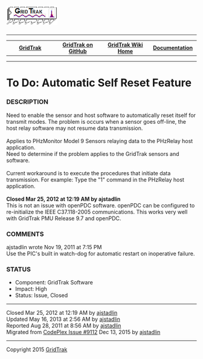 <html lang="en">
<body>
<!--HtmlToGmd.Body-->
<div id="NavigationMenu">
<h1><a href="https://github.com/ajstadlin/GridTrak/blob/master/Documentation/wiki/GridTrak_Home.md">
<img src="https://github.com/ajstadlin/GridTrak/blob/master/Documentation/wiki/GridTrak_Logo.png" alt="Open Source SynchroPhasor PMU" /></a></h1>
<hr />
<table style="width: 100%; border-collapse: collapse; border: 0px solid gray;">
<tr>
<td style="width: 25%; text-align:center;"><b><a href="http://www.gridtrak.com">GridTrak</a></b></td>
<td style="width: 25%; text-align:center;"><b><a href="https://github.com/ajstadlin/GridTrak">GridTrak on GitHub</a></b></td>
<td style="width: 25%; text-align:center;"><b><a href="https://github.com/ajstadlin/GridTrak/blob/master/Documentation/wiki/GridTrak_Home.md">GridTrak Wiki Home</a></b></td>
<td style="width: 25%; text-align:center;"><b><a href="https://github.com/ajstadlin/GridTrak/blob/master/Documentation/wiki/GridTrak_Documentation_Home.md">Documentation</a></b></td>
</tr>
</table>
</div>
<hr />
<!--/HtmlToGmd.Body-->
<div class="WikiContent">
<h1>To Do: Automatic Self Reset Feature</h1>
<h3>DESCRIPTION</h3>
Need to enable the sensor and host software to automatically reset itself for transmit modes. The problem is occurs when a sensor goes off-line, the host relay software may not resume data transmission.<br />
&nbsp;<br />  
Applies to PHzMonitor Model 9 Sensors relaying data to the PHzRelay host application.<br />
Need to determine if the problem applies to the GridTrak sensors and software.<br />
&nbsp;<br />  
Current workaround is to execute the procedures that initiate data transmission. For example: Type the "1" command in the PHzRelay host application.<br />
&nbsp;<br />
<b>Closed Mar 25, 2012 at 12:19 AM by ajstadlin</b><br />
This is not an issue with openPDC software. openPDC can be configured to re-initialize the IEEE C37.118-2005 communications. This works very well with GridTrak PMU Release 9.7 and openPDC.
<h3>COMMENTS</h3>
ajstadlin wrote Nov 19, 2011 at 7:15 PM <br />
Use the PIC's built in watch-dog for automatic restart on inoperative failure.
<h3>STATUS</h3>
<ul>
<li>Component:  GridTrak Software</li>
<li>Impact:  High</li>
<li>Status:  Issue, Closed</li>
</ul>
</div>
<hr />
<div class="footer">
Closed  Mar 25, 2012 at 12:19 AM by <a href="https://github.com/ajstadlin/GridTrak/blob/master/Documentation/wiki/Contributors/ajstadlin.md">ajstadlin</a><br />
Updated  May 16, 2013 at 2:56 AM by <a href="https://github.com/ajstadlin/GridTrak/blob/master/Documentation/wiki/Contributors/ajstadlin.md">ajstadlin</a><br />
Reported  Aug 28, 2011 at 8:56 AM by <a href="https://github.com/ajstadlin/GridTrak/blob/master/Documentation/wiki/Contributors/ajstadlin.md">ajstadlin</a><br />
<!--HtmlToGmd.Migration-->Migrated from <a href="http://gridtrak.codeplex.com/workitem/9112">CodePlex Issue #9112</a> Dec 13, 2015 by <a href="https://github.com/ajstadlin/GridTrak/blob/master/Documentation/wiki/Contributors/ajstadlin.md">ajstadlin</a><!--/HtmlToGmd.Migration-->
</div>
<!--HtmlToGmd.Foot-->
<div id="copyright">
<hr />
Copyright 2015 <a href="http://www.gridtrak.com">GridTrak</a>
</div>
<!--/HtmlToGmd.Foot-->
</body>
</html>
